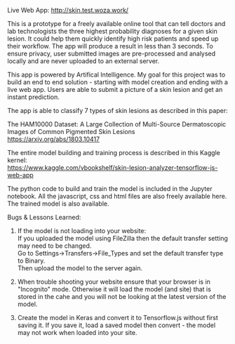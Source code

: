 
Live Web App: http://skin.test.woza.work/

This is a prototype for a freely available online tool that can tell doctors and lab technologists the three highest probability diagnoses for a given skin lesion. It could help them quickly identify high risk patients and speed up their workflow. The app will produce a result in less than 3 seconds. To ensure privacy, user submitted images are pre-processed and analysed locally and are never uploaded to an external server. 

This app is powered by Artifical Intelligence. My goal for this project was to build an end to end solution - starting with model creation and ending with a live web app. Users are able to submit a picture of a skin lesion and get an instant prediction. 

The app is able to classify 7 types of skin lesions as described in this paper:

The HAM10000 Dataset: A Large Collection of Multi-Source Dermatoscopic Images of Common Pigmented Skin Lesions<br>
https://arxiv.org/abs/1803.10417


The entire model building and training process is described in this Kaggle kernel:<br>
https://www.kaggle.com/vbookshelf/skin-lesion-analyzer-tensorflow-js-web-app

The python code to build and train the model is included in the Jupyter notebook. All the javascript, css and html files are also freely available here. The trained model is also available.

Bugs & Lessons Learned:

1. If the model is not loading into your website:<br>
If you uploaded the model using FileZilla then the default transfer setting may need to be changed.<br>
Go to Settings->Transfers->File_Types and set the default transfer type to Binary.<br> 
Then upload the model to the server again.

2. When trouble shooting your website ensure that your browser is in "Incognito" mode. Otherwise it will load the model (and site) that is stored in the cahe and you will not be looking at the latest version of the model.

3. Create the model in Keras and convert it to Tensorflow.js without first saving it. If you save it, load a saved model then convert - the model may not work when loaded into your site.


